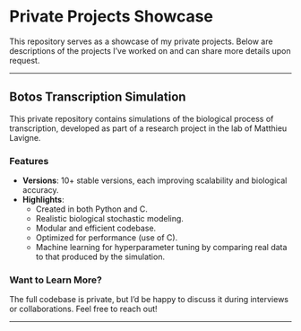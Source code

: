 # Private Projects Showcase

This repository serves as a showcase of my private projects. Below are descriptions of the projects I’ve worked on and can share more details upon request.

---

## Botos Transcription Simulation

This private repository contains simulations of the biological process of transcription, developed as part of a research project in the lab of Matthieu Lavigne. 

### Features
- **Versions**: 10+ stable versions, each improving scalability and biological accuracy.
- **Highlights**:
  - Created in both Python and C.
  - Realistic biological stochastic modeling.
  - Modular and efficient codebase.
  - Optimized for performance (use of C).
  - Machine learning for hyperparameter tuning by comparing real data to that produced by the simulation.

### Want to Learn More?
The full codebase is private, but I’d be happy to discuss it during interviews or collaborations. Feel free to reach out!

---

